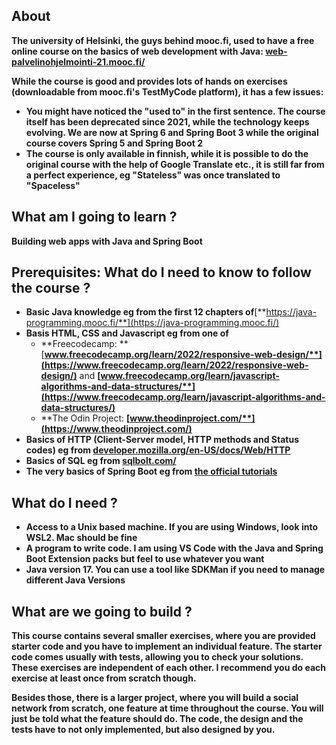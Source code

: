 ## About

**The university of Helsinki, the guys behind mooc.fi, used to have a free
online course on the basics of web development with Java: **[**web-palvelinohjelmointi-21.mooc.fi/**](https://web-palvelinohjelmointi-21.mooc.fi/)****

**While the course is good and provides lots of hands on exercises
(downloadable from mooc.fi's TestMyCode platform), it has a few issues:**

* **You might have noticed the "used to" in the first sentence. The course
  itself has been deprecated since 2021, while the technology keeps evolving.
  We are now at Spring 6 and Spring Boot 3 while the original course
  covers Spring 5 and Spring Boot 2**
* **The course is only available in finnish, while it is possible to do the
  original course with the help of Google Translate etc., it is still far
  from a perfect experience, eg "Stateless" was once translated to
  "Spaceless"**

## **What am I going to learn ?**

**Building web apps with Java and Spring Boot**

## **Prerequisites: What do I need to know to follow the course ?**

* **Basic Java knowledge eg from the first 12 chapters of**[**https://java-programming.mooc.fi/**](https://java-programming.mooc.fi/)
* **Basis HTML, CSS and Javascript eg from ****one**** of**
  * **Freecodecamp: **[**www.freecodecamp.org/learn/2022/responsive-web-design/**](https://www.freecodecamp.org/learn/2022/responsive-web-design/)**  and **[**www.freecodecamp.org/learn/javascript-algorithms-and-data-structures/**](https://www.freecodecamp.org/learn/javascript-algorithms-and-data-structures/)****
  * **The Odin Project: **[**www.theodinproject.com/**](https://www.theodinproject.com/)****
* **Basics of HTTP (Client-Server model, HTTP methods and Status codes) eg from **[**developer.mozilla.org/en-US/docs/Web/HTTP**](https://developer.mozilla.org/en-US/docs/Web/HTTP)****
* **Basics of SQL eg from **[**sqlbolt.com/**](https://sqlbolt.com/)****
* **The very basics of Spring Boot eg from [the official tutorials](https://spring.io/guides/gs/spring-boot/)**

## **What do I need ?**

* **Access to a Unix based machine. If you are using Windows, look into WSL2. Mac should be fine**
* **A program to write code. I am using VS Code with the Java and Spring Boot Extension packs but feel to use whatever you want**
* **Java version 17. You can use a tool like SDKMan if you need to manage different Java Versions**

## **What are we going to build ?**

**This course contains several smaller exercises, where you are provided
starter code and you have to implement an individual feature. The
starter code comes usually with tests, allowing you to check your
solutions. These exercises are independent of each other. 
I recommend you do each exercise at least once from scratch though.**

**Besides those, there is a larger project, where you will build a social network
from scratch, one feature at time throughout the course. You will just
be told what the feature should do. The code, the design and the tests
have to not only implemented, but also designed by you.**
